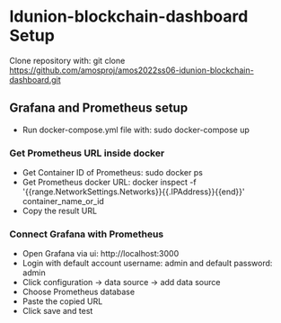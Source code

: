 # Idunion-blockchain-dashboard Setup
Clone repository with: git clone https://github.com/amosproj/amos2022ss06-idunion-blockchain-dashboard.git

## Grafana and Prometheus setup
- Run docker-compose.yml file with: sudo docker-compose up

### Get Prometheus URL inside docker

- Get Container ID of Prometheus: sudo docker ps
- Get Prometheus docker URL: docker inspect -f '{{range.NetworkSettings.Networks}}{{.IPAddress}}{{end}}' container_name_or_id
- Copy the result URL

### Connect Grafana with Prometheus

- Open Grafana via ui: http://localhost:3000
- Login with default account username: admin and default password: admin
- Click configuration -> data source -> add data source
- Choose Prometheus database
- Paste the copied URL
- Click save and test
